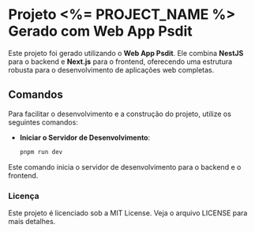 # Projeto <%= PROJECT_NAME %> Gerado com Web App Psdit

Este projeto foi gerado utilizando o **Web App Psdit**. Ele combina **NestJS** para o backend e **Next.js** para o frontend, oferecendo uma estrutura robusta para o desenvolvimento de aplicações web completas.

## Comandos

Para facilitar o desenvolvimento e a construção do projeto, utilize os seguintes comandos:

- **Iniciar o Servidor de Desenvolvimento**:

  ```bash
  pnpm run dev
    ```
Este comando inicia o servidor de desenvolvimento para o backend e o frontend. 

### Licença
Este projeto é licenciado sob a MIT License. Veja o arquivo LICENSE para mais detalhes.
